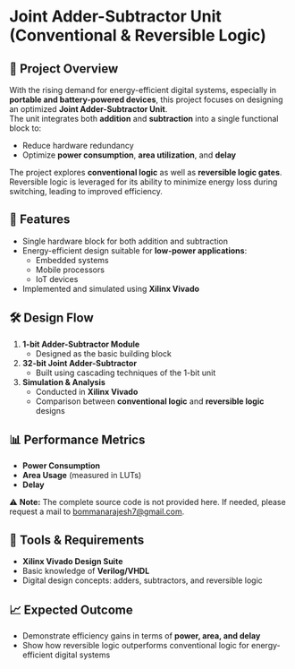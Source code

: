 # Joint Adder-Subtractor Unit (Conventional & Reversible Logic)

## 📌 Project Overview
With the rising demand for energy-efficient digital systems, especially in **portable and battery-powered devices**, this project focuses on designing an optimized **Joint Adder-Subtractor Unit**.  
The unit integrates both **addition** and **subtraction** into a single functional block to:
- Reduce hardware redundancy  
- Optimize **power consumption**, **area utilization**, and **delay**  

The project explores **conventional logic** as well as **reversible logic gates**. Reversible logic is leveraged for its ability to minimize energy loss during switching, leading to improved efficiency.

## 🚀 Features
- Single hardware block for both addition and subtraction  
- Energy-efficient design suitable for **low-power applications**:
  - Embedded systems  
  - Mobile processors  
  - IoT devices  
- Implemented and simulated using **Xilinx Vivado**  

## 🛠️ Design Flow
1. **1-bit Adder-Subtractor Module**  
   - Designed as the basic building block  
2. **32-bit Joint Adder-Subtractor**  
   - Built using cascading techniques of the 1-bit unit  
3. **Simulation & Analysis**  
   - Conducted in **Xilinx Vivado**  
   - Comparison between **conventional logic** and **reversible logic** designs  

## 📊 Performance Metrics
- **Power Consumption**  
- **Area Usage** (measured in LUTs)  
- **Delay**  


⚠️ **Note:** The complete source code is not provided here. If needed, please request a mail to bommanarajesh7@gmail.com.

## 🧩 Tools & Requirements
- **Xilinx Vivado Design Suite**  
- Basic knowledge of **Verilog/VHDL**  
- Digital design concepts: adders, subtractors, and reversible logic  

## 📈 Expected Outcome
- Demonstrate efficiency gains in terms of **power, area, and delay**  
- Show how reversible logic outperforms conventional logic for energy-efficient digital systems  

 
